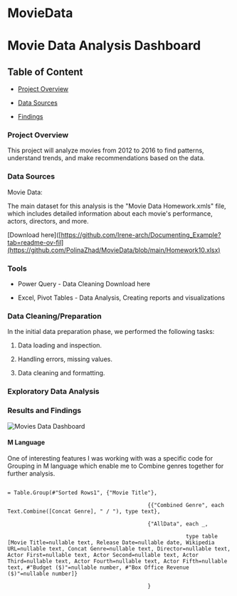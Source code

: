 # MovieData
# Movie Data Analysis Dashboard





## Table of Content

 - [Project Overview](#project-overview)

 - [Data Sources](#data-sources)

 - [Findings](#results-and-findings)



### Project Overview

This project will analyze movies from 2012 to 2016 to find patterns, understand trends, and make recommendations based on the data.

### Data Sources

Movie Data: 

The main dataset for this analysis is the "Movie Data Homework.xmls" file, which includes detailed information about each movie's performance, actors, directors, and more.

[Download here]([https://github.com/Irene-arch/Documenting_Example?tab=readme-ov-fil](https://github.com/PolinaZhad/MovieData/blob/main/Homework10.xlsx)







### Tools



 - Power Query - Data Cleaning Download here

 - Excel, Pivot Tables - Data Analysis, Creating reports and visualizations



### Data Cleaning/Preparation



In the initial data preparation phase, we performed the following tasks:

1. Data loading and inspection.

2. Handling errors, missing values.

3. Data cleaning and formatting.



### Exploratory Data Analysis



### Results and Findings

![Movies Data Dashboard](https://github.com/user-attachments/assets/dd363843-184b-4c35-9cd2-b7f4f888642b)



#### M Language 

One of interesting features I was working with was a specific code for Grouping in M language which enable me to Combine genres together for further analysis.

```

= Table.Group(#"Sorted Rows1", {"Movie Title"}, 

                                            {{"Combined Genre", each Text.Combine([Concat Genre], " / "), type text},

                                            {"AllData", each _, 

                                                        type table [Movie Title=nullable text, Release Date=nullable date, Wikipedia URL=nullable text, Concat Genre=nullable text, Director=nullable text, Actor First=nullable text, Actor Second=nullable text, Actor Third=nullable text, Actor Fourth=nullable text, Actor Fifth=nullable text, #"Budget ($)"=nullable number, #"Box Office Revenue ($)"=nullable number]}

                                            }

```

